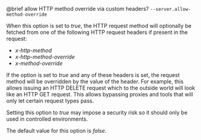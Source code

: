 

@brief allow HTTP method override via custom headers?
`--server.allow-method-override`

When this option is set to *true*, the HTTP request method will optionally
be fetched from one of the following HTTP request headers if present in
the request:

- *x-http-method*
- *x-http-method-override*
- *x-method-override*

If the option is set to *true* and any of these headers is set, the
request method will be overridden by the value of the header. For example,
this allows issuing an HTTP DELETE request which to the outside world will
look like an HTTP GET request. This allows bypassing proxies and tools
that
will only let certain request types pass.

Setting this option to *true* may impose a security risk so it should only
be used in controlled environments.

The default value for this option is *false*.


